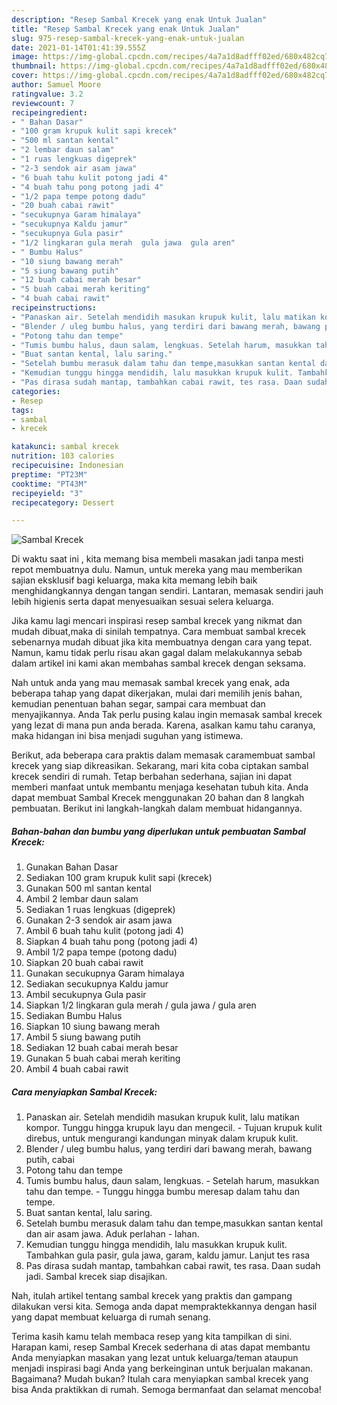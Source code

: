 ```yaml
---
description: "Resep Sambal Krecek yang enak Untuk Jualan"
title: "Resep Sambal Krecek yang enak Untuk Jualan"
slug: 975-resep-sambal-krecek-yang-enak-untuk-jualan
date: 2021-01-14T01:41:39.555Z
image: https://img-global.cpcdn.com/recipes/4a7a1d8adfff02ed/680x482cq70/sambal-krecek-foto-resep-utama.jpg
thumbnail: https://img-global.cpcdn.com/recipes/4a7a1d8adfff02ed/680x482cq70/sambal-krecek-foto-resep-utama.jpg
cover: https://img-global.cpcdn.com/recipes/4a7a1d8adfff02ed/680x482cq70/sambal-krecek-foto-resep-utama.jpg
author: Samuel Moore
ratingvalue: 3.2
reviewcount: 7
recipeingredient:
- " Bahan Dasar"
- "100 gram krupuk kulit sapi krecek"
- "500 ml santan kental"
- "2 lembar daun salam"
- "1 ruas lengkuas digeprek"
- "2-3 sendok air asam jawa"
- "6 buah tahu kulit potong jadi 4"
- "4 buah tahu pong potong jadi 4"
- "1/2 papa tempe potong dadu"
- "20 buah cabai rawit"
- "secukupnya Garam himalaya"
- "secukupnya Kaldu jamur"
- "secukupnya Gula pasir"
- "1/2 lingkaran gula merah  gula jawa  gula aren"
- " Bumbu Halus"
- "10 siung bawang merah"
- "5 siung bawang putih"
- "12 buah cabai merah besar"
- "5 buah cabai merah keriting"
- "4 buah cabai rawit"
recipeinstructions:
- "Panaskan air. Setelah mendidih masukan krupuk kulit, lalu matikan kompor. Tunggu hingga krupuk layu dan mengecil.  Tujuan krupuk kulit direbus, untuk mengurangi kandungan minyak dalam krupuk kulit."
- "Blender / uleg bumbu halus, yang terdiri dari bawang merah, bawang putih, cabai"
- "Potong tahu dan tempe"
- "Tumis bumbu halus, daun salam, lengkuas. Setelah harum, masukkan tahu dan tempe.  Tunggu hingga bumbu meresap dalam tahu dan tempe."
- "Buat santan kental, lalu saring."
- "Setelah bumbu merasuk dalam tahu dan tempe,masukkan santan kental dan air asam jawa. Aduk perlahan - lahan."
- "Kemudian tunggu hingga mendidih, lalu masukkan krupuk kulit. Tambahkan gula pasir, gula jawa, garam, kaldu jamur. Lanjut tes rasa"
- "Pas dirasa sudah mantap, tambahkan cabai rawit, tes rasa. Daan sudah jadi. Sambal krecek siap disajikan."
categories:
- Resep
tags:
- sambal
- krecek

katakunci: sambal krecek 
nutrition: 103 calories
recipecuisine: Indonesian
preptime: "PT23M"
cooktime: "PT43M"
recipeyield: "3"
recipecategory: Dessert

---
```



![Sambal Krecek](https://img-global.cpcdn.com/recipes/4a7a1d8adfff02ed/680x482cq70/sambal-krecek-foto-resep-utama.jpg)

Di waktu  saat ini , kita memang bisa membeli masakan jadi tanpa mesti repot membuatnya dulu. Namun, untuk mereka yang mau memberikan sajian eksklusif bagi keluarga, maka kita memang lebih baik menghidangkannya dengan tangan sendiri. Lantaran, memasak sendiri jauh lebih higienis serta dapat menyesuaikan sesuai selera keluarga.

Jika kamu lagi mencari inspirasi resep sambal krecek yang nikmat dan mudah dibuat,maka di sinilah tempatnya. Cara membuat sambal krecek  sebenarnya mudah dibuat jika kita membuatnya dengan cara yang tepat. Namun, kamu tidak perlu risau akan gagal dalam melakukannya 
sebab dalam artikel ini kami akan membahas sambal krecek dengan seksama.  



Nah untuk anda yang mau memasak sambal krecek yang enak, ada beberapa tahap yang dapat dikerjakan, mulai dari memilih jenis bahan, kemudian penentuan bahan segar, sampai cara membuat dan menyajikannya. Anda Tak perlu pusing kalau ingin memasak sambal krecek yang lezat di mana pun anda berada. Karena, asalkan kamu  tahu caranya, maka hidangan ini bisa menjadi suguhan yang istimewa.

Berikut, ada beberapa cara praktis  dalam memasak caramembuat sambal krecek yang siap dikreasikan. Sekarang, mari kita coba ciptakan sambal krecek sendiri di rumah. Tetap berbahan sederhana, sajian ini dapat memberi manfaat untuk membantu menjaga kesehatan tubuh kita. Anda dapat membuat Sambal Krecek menggunakan 20 bahan dan 8 langkah pembuatan. Berikut ini langkah-langkah dalam membuat hidangannya.

<!--inarticleads1-->

##### Bahan-bahan dan bumbu yang diperlukan untuk pembuatan Sambal Krecek:

1. Gunakan  Bahan Dasar
1. Sediakan 100 gram krupuk kulit sapi (krecek)
1. Gunakan 500 ml santan kental
1. Ambil 2 lembar daun salam
1. Sediakan 1 ruas lengkuas (digeprek)
1. Gunakan 2-3 sendok air asam jawa
1. Ambil 6 buah tahu kulit (potong jadi 4)
1. Siapkan 4 buah tahu pong (potong jadi 4)
1. Ambil 1/2 papa tempe (potong dadu)
1. Siapkan 20 buah cabai rawit
1. Gunakan secukupnya Garam himalaya
1. Sediakan secukupnya Kaldu jamur
1. Ambil secukupnya Gula pasir
1. Siapkan 1/2 lingkaran gula merah / gula jawa / gula aren
1. Sediakan  Bumbu Halus
1. Siapkan 10 siung bawang merah
1. Ambil 5 siung bawang putih
1. Sediakan 12 buah cabai merah besar
1. Gunakan 5 buah cabai merah keriting
1. Ambil 4 buah cabai rawit




<!--inarticleads2-->

##### Cara menyiapkan Sambal Krecek:

1. Panaskan air. Setelah mendidih masukan krupuk kulit, lalu matikan kompor. Tunggu hingga krupuk layu dan mengecil.  - Tujuan krupuk kulit direbus, untuk mengurangi kandungan minyak dalam krupuk kulit.
1. Blender / uleg bumbu halus, yang terdiri dari bawang merah, bawang putih, cabai
1. Potong tahu dan tempe
1. Tumis bumbu halus, daun salam, lengkuas. - Setelah harum, masukkan tahu dan tempe.  - Tunggu hingga bumbu meresap dalam tahu dan tempe.
1. Buat santan kental, lalu saring.
1. Setelah bumbu merasuk dalam tahu dan tempe,masukkan santan kental dan air asam jawa. Aduk perlahan - lahan.
1. Kemudian tunggu hingga mendidih, lalu masukkan krupuk kulit. Tambahkan gula pasir, gula jawa, garam, kaldu jamur. Lanjut tes rasa
1. Pas dirasa sudah mantap, tambahkan cabai rawit, tes rasa. Daan sudah jadi. Sambal krecek siap disajikan.




Nah, itulah artikel tentang  sambal krecek  yang praktis dan gampang dilakukan versi kita. Semoga anda dapat mempraktekkannya dengan hasil yang dapat membuat keluarga di rumah senang. 

Terima kasih kamu telah membaca resep yang kita tampilkan di sini. Harapan kami, resep  Sambal Krecek sederhana di atas dapat membantu Anda menyiapkan masakan yang lezat untuk keluarga/teman ataupun menjadi inspirasi bagi Anda yang berkeinginan untuk berjualan makanan. Bagaimana? Mudah bukan? Itulah cara menyiapkan sambal krecek yang bisa Anda praktikkan di rumah. Semoga bermanfaat dan selamat mencoba!

